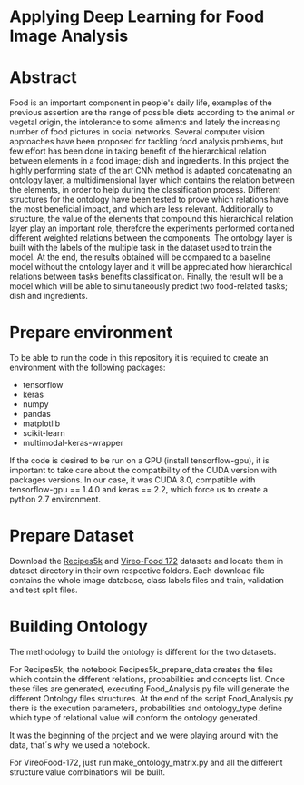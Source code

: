 # Applying Deep Learning for Food Image Analysis

# Abstract

Food is an important component in people's daily life, examples of the
previous assertion are the range of possible diets according to the animal or
vegetal origin, the intolerance to some aliments and lately the increasing number
of food pictures in social networks. Several computer vision approaches have
been proposed for tackling food analysis problems, but few effort has been done
in taking benefit of the hierarchical relation between elements in a food image;
dish and ingredients.
In this project the highly performing state of the art CNN method is
adapted concatenating an ontology layer, a multidimensional layer which contains
the relation between the elements, in order to help during the classification
process. Different structures for the ontology have been tested to prove which
relations have the most beneficial impact, and which are less relevant. Additionally
to structure, the value of the elements that compound this hierarchical
relation layer play an important role, therefore the experiments performed contained
different weighted relations between the components. The ontology layer
is built with the labels of the multiple task in the dataset used to train the model.
At the end, the results obtained will be compared to a baseline model without
the ontology layer and it will be appreciated how hierarchical relations between
tasks benefits classification. Finally, the result will be a model which will be
able to simultaneously predict two food-related tasks; dish and ingredients.


# Prepare environment

To be able to run the code in this repository it is required to create an environment with the following packages:

* tensorflow
* keras
* numpy
* pandas
* matplotlib
* scikit-learn
* multimodal-keras-wrapper

If the code is desired to be run on a GPU (install tensorflow-gpu), it is important to take care about the compatibility of the CUDA version with packages versions. In our case, it was CUDA 8.0, compatible with tensorflow-gpu == 1.4.0 and keras == 2.2, which force us to create a python 2.7 environment.

# Prepare Dataset

Download the [Recipes5k](http://www.ub.edu/cvub/recipes5k/) and [Vireo-Food 172](http://vireo.cs.cityu.edu.hk/VireoFood172/) datasets and locate them in dataset directory in their own respective folders. Each download file contains the whole image database, class labels files and train, validation and test split files. 

# Building Ontology
 
The  methodology to build the ontology is different for the two datasets.

For Recipes5k, the notebook Recipes5k_prepare_data creates the files which contain the different relations, probabilities and concepts list. Once these files are generated, executing Food_Analysis.py file will generate the different Ontology files structures. At the end of the script Food_Analysis.py there is the execution parameters, probabilities and ontology_type define which type of relational value will conform the ontology generated.

It was the beginning of the project and we were playing around with the data, that´s why we used a notebook. 

For VireoFood-172, just run make_ontology_matrix.py and all the different structure value combinations will be built.
